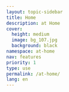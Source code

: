 ```yaml
---
layout: topic-sidebar
title: Home
description: at Home
cover:
  height: medium
  image: bg_107.jpg
  background: black
namespace: at-home
nav: features
priority: 1
type: use
permalink: /at-home/
lang: en
---
```

